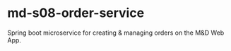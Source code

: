# md-s08-order-service
Spring boot microservice for creating &amp; managing orders on the M&amp;D Web App.
